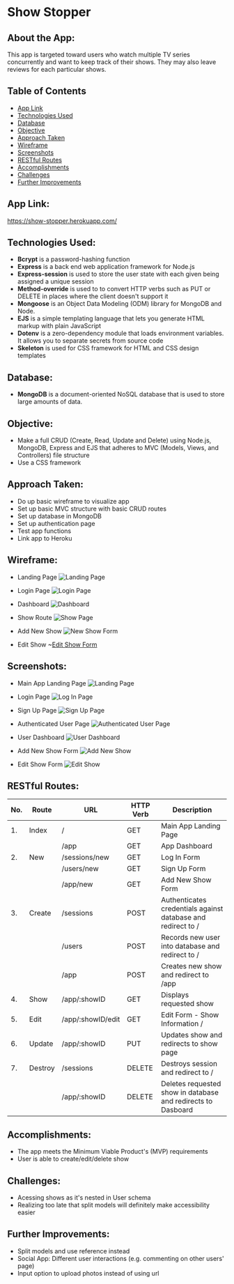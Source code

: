 # Show Stopper

## About the App:

This app is targeted toward users who watch multiple TV series concurrently and want to keep track of their shows. They may also leave reviews for each particular shows.

## Table of Contents

-   [App Link](https://github.com/cynthiajteo/show-tracker#app-link)
-   [Technologies Used](https://github.com/cynthiajteo/show-tracker#technologies-used)
-   [Database](https://github.com/cynthiajteo/show-tracker#database)
-   [Objective](https://github.com/cynthiajteo/show-tracker#objective)
-   [Approach Taken](https://github.com/cynthiajteo/show-tracker#approach-taken)
-   [Wireframe](https://github.com/cynthiajteo/show-tracker#wireframe)
-   [Screenshots](https://github.com/cynthiajteo/show-tracker#screenshots)
-   [RESTful Routes](https://github.com/cynthiajteo/show-tracker#restful-routes)
-   [Accomplishments](https://github.com/cynthiajteo/show-tracker#accomplishments)
-   [Challenges](https://github.com/cynthiajteo/show-tracker#challenges)
-   [Further Improvements](https://github.com/cynthiajteo/show-tracker#further-improvements)

## App Link:

https://show-stopper.herokuapp.com/

## Technologies Used:

-   **Bcrypt** is a password-hashing function
-   **Express** is a back end web application framework for Node.js
-   **Express-session** is used to store the user state with each given being assigned a unique session
-   **Method-override** is used to to convert HTTP verbs such as PUT or DELETE in places where the client doesn't support it
-   **Mongoose** is an Object Data Modeling (ODM) library for MongoDB and Node.
-   **EJS** is a simple templating language that lets you generate HTML markup with plain JavaScript
-   **Dotenv** is a zero-dependency module that loads environment variables. It allows you to separate secrets from source code
-   **Skeleton** is used for CSS framework for HTML and CSS design templates

## Database:

-   **MongoDB** is a document-oriented NoSQL database that is used to store large amounts of data.

## Objective:

-   Make a full CRUD (Create, Read, Update and Delete) using Node.js, MongoDB, Express and EJS that adheres to MVC (Models, Views, and Controllers) file structure
-   Use a CSS framework

## Approach Taken:

-   Do up basic wireframe to visualize app
-   Set up basic MVC structure with basic CRUD routes
-   Set up database in MongoDB
-   Set up authentication page
-   Test app functions
-   Link app to Heroku

## Wireframe:

-   Landing Page
    ![Landing Page](img/wireframe/main.png)

-   Login Page
    ![Login Page](img/wireframe/login.png)

-   Dashboard
    ![Dashboard](img/wireframe/dashboard.png)

-   Show Route
    ![Show Page](img/wireframe/show.png)

-   Add New Show
    ![New Show Form](img/wireframe/new.png)

-   Edit Show
    ~[Edit Show Form](img/wireframe/edit.png)

## Screenshots:

-   Main App Landing Page
    ![Landing Page](img/screenshots/landing.png)

-   Login Page
    ![Log In Page](img/screenshots/log-in.png)

-   Sign Up Page
    ![Sign Up Page](img/screenshots/sign-up.png)

-   Authenticated User Page
    ![Authenticated User Page](img/screenshots/authenticated.png)

-   User Dashboard
    ![User Dashboard](img/screenshots/dashboard.png)

-   Add New Show Form
    ![Add New Show](img/screenshots/add-show.png)

-   Edit Show Form
    ![Edit Show](img/screenshots/edit-show.png)

## RESTful Routes:

| No. | Route   | URL               | HTTP Verb | Description                                                  |
| --- | ------- | ----------------- | --------- | ------------------------------------------------------------ |
| 1.  | Index   | /                 | GET       | Main App Landing Page                                        |
|     |         | /app              | GET       | App Dashboard                                                |
| 2.  | New     | /sessions/new     | GET       | Log In Form                                                  |
|     |         | /users/new        | GET       | Sign Up Form                                                 |
|     |         | /app/new          | GET       | Add New Show Form                                            |
| 3.  | Create  | /sessions         | POST      | Authenticates credentials against database and redirect to / |
|     |         | /users            | POST      | Records new user into database and redirect to /             |
|     |         | /app              | POST      | Creates new show and redirect to /app                        |
| 4.  | Show    | /app/:showID      | GET       | Displays requested show                                      |
| 5.  | Edit    | /app/:showID/edit | GET       | Edit Form - Show Information /                               |
| 6.  | Update  | /app/:showID      | PUT       | Updates show and redirects to show page                      |
| 7.  | Destroy | /sessions         | DELETE    | Destroys session and redirect to /                           |
|     |         | /app/:showID      | DELETE    | Deletes requested show in database and redirects to Dasboard |

## Accomplishments:

-   The app meets the Minimum Viable Product's (MVP) requirements
-   User is able to create/edit/delete show

## Challenges:

-   Acessing shows as it's nested in User schema
-   Realizing too late that split models will definitely make accessibility easier

## Further Improvements:

-   Split models and use reference instead
-   Social App: Different user interactions (e.g. commenting on other users' page)
-   Input option to upload photos instead of using url
